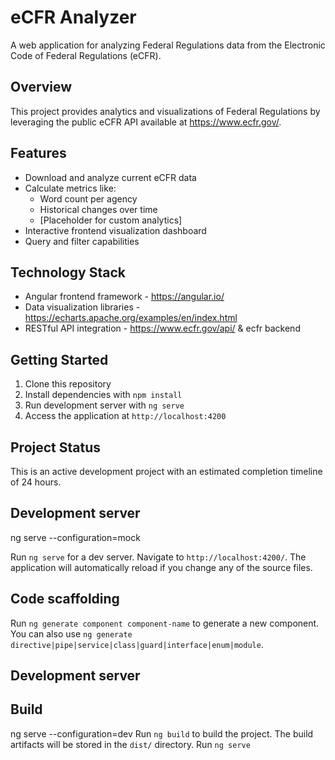 # eCFR Analyzer

A web application for analyzing Federal Regulations data from the Electronic Code of Federal Regulations (eCFR).

## Overview

This project provides analytics and visualizations of Federal Regulations by leveraging the public eCFR API available at https://www.ecfr.gov/. 

## Features

- Download and analyze current eCFR data
- Calculate metrics like:
  - Word count per agency
  - Historical changes over time
  - [Placeholder for custom analytics]
- Interactive frontend visualization dashboard
- Query and filter capabilities

## Technology Stack

- Angular frontend framework - https://angular.io/
- Data visualization libraries - https://echarts.apache.org/examples/en/index.html
- RESTful API integration - https://www.ecfr.gov/api/  & ecfr backend

## Getting Started

1. Clone this repository
2. Install dependencies with `npm install`
3. Run development server with `ng serve`
4. Access the application at `http://localhost:4200`

## Project Status

This is an active development project with an estimated completion timeline of 24 hours.

## Development server

ng serve --configuration=mock

Run `ng serve` for a dev server. Navigate to `http://localhost:4200/`. The application will automatically reload if you change any of the source files.

## Code scaffolding

Run `ng generate component component-name` to generate a new component. You can also use `ng generate directive|pipe|service|class|guard|interface|enum|module`.
## Development server
## Build
ng serve --configuration=dev
Run `ng build` to build the project. The build artifacts will be stored in the `dist/` directory.
Run `ng serve`